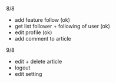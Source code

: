 8/8

- add feature follow (ok)
- get list follower + following of user (ok)
- edit profile (ok)
- add comment to article

9/8

- edit + delete article
- logout
- edit setting
